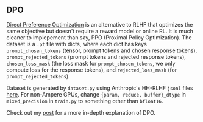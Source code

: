 ## DPO

[Direct Preference Optimization](https://arxiv.org/abs/2305.18290) is an alternative to RLHF that optimizes the same objective but doesn't require a reward model or online RL. It is much cleaner to implepement than say, PPO (Proximal Policy Optimization). The dataset is a `.pt` file with dicts, where each dict has keys `prompt_chosen_tokens` (tensor, prompt tokens and chosen response tokens), `prompt_rejected_tokens` (prompt tokens and rejected response tokens), `chosen_loss_mask` (the loss mask for `prompt_chosen_tokens`, we only compute loss for the response tokens), and `rejected_loss_mask` (for `prompt_rejected_tokens`).

Dataset is generated by `dataset.py` using Anthropic's HH-RLHF `jsonl` files [here](https://github.com/anthropics/hh-rlhf/tree/master/harmless-base). For non-Ampere GPUs, change `{param, reduce, buffer}_dtype` in `mixed_precision` in `train.py` to something other than `bfloat16`.

Check out my [post](http://okarthikb.github.io/site/blog/dpo.html) for a more in-depth explanation of DPO.
